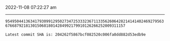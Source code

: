 2022-11-08 07:22:27 am

---

`954950441363417930991295027347253332367113356260642821414140246927956367668792181301506818014284992179910126266252009311157`

`Latest commit SHA is: 204262f5867bcf082520c006fa0dd882d53edb9e `
